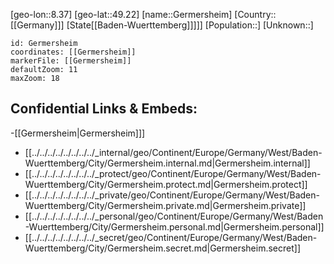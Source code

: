 ﻿---
location: [49.22,8.37]
mapzoom: [7,12] 
mapmarker: city 
type: City
tags:
- geo/City


SpocWebEntityId: 30428
isDeleted: false
confidential: public

---
[geo-lon::8.37]
[geo-lat::49.22]
[name::Germersheim]
[Country::[[Germany]]]
[State[[Baden-Wuerttemberg]]]]]
[Population::]
[Unknown::]


```leaflet
id: Germersheim
coordinates: [[Germersheim]]
markerFile: [[Germersheim]]
defaultZoom: 11 
maxZoom: 18
```


## Confidential Links & Embeds: 
-[[Germersheim|Germersheim]]] 
- [[../../../../../../../../_internal/geo/Continent/Europe/Germany/West/Baden-Wuerttemberg/City/Germersheim.internal.md|Germersheim.internal]] 
- [[../../../../../../../../_protect/geo/Continent/Europe/Germany/West/Baden-Wuerttemberg/City/Germersheim.protect.md|Germersheim.protect]] 
- [[../../../../../../../../_private/geo/Continent/Europe/Germany/West/Baden-Wuerttemberg/City/Germersheim.private.md|Germersheim.private]] 
- [[../../../../../../../../_personal/geo/Continent/Europe/Germany/West/Baden-Wuerttemberg/City/Germersheim.personal.md|Germersheim.personal]] 
- [[../../../../../../../../_secret/geo/Continent/Europe/Germany/West/Baden-Wuerttemberg/City/Germersheim.secret.md|Germersheim.secret]] 
